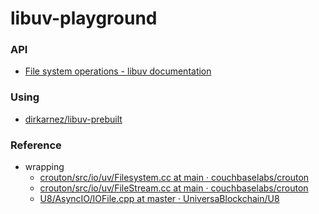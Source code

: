 libuv-playground
================
### API
- [File system operations - libuv documentation](https://docs.libuv.org/en/v1.x/fs.html#api)

### Using
- [dirkarnez/libuv-prebuilt](https://github.com/dirkarnez/libuv-prebuilt)

### Reference
- wrapping
    - [crouton/src/io/uv/Filesystem.cc at main · couchbaselabs/crouton](https://github.com/couchbaselabs/crouton/blob/main/src/io/uv/Filesystem.cc)
    - [crouton/src/io/uv/FileStream.cc at main · couchbaselabs/crouton](https://github.com/couchbaselabs/crouton/blob/main/src/io/uv/FileStream.cc)
    - [U8/AsyncIO/IOFile.cpp at master · UniversaBlockchain/U8](https://github.com/UniversaBlockchain/U8/blob/master/AsyncIO/IOFile.cpp)